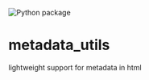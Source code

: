 ![Python package](https://github.com/jvanasco/metadata_utils/workflows/Python%20package/badge.svg)

metadata_utils
==============

lightweight support for metadata in html
